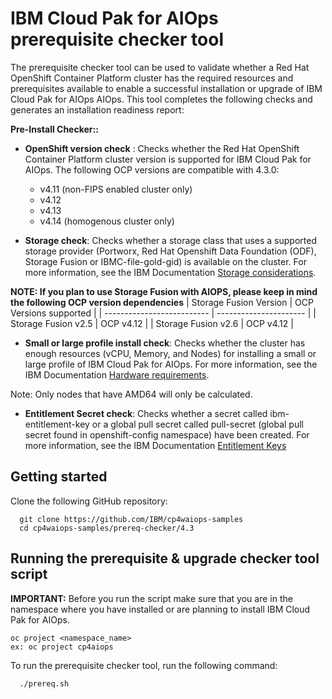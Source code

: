 # IBM Cloud Pak for AIOps prerequisite checker tool

The prerequisite checker tool can be used to validate whether a Red Hat OpenShift Container Platform cluster has the required resources and prerequisites available to enable a successful installation or upgrade of IBM Cloud Pak for AIOps AIOps. This tool completes the following checks and generates an installation readiness report:

**Pre-Install Checker::**

- **OpenShift version check** : Checks whether the Red Hat OpenShift Container Platform cluster version is supported for IBM Cloud Pak for AIOps. The following OCP versions are compatible with 4.3.0:
  - v4.11 (non-FIPS enabled cluster only)
  - v4.12
  - v4.13
  - v4.14 (homogenous cluster only)

- **Storage check**: Checks whether a storage class that uses a supported storage provider (Portworx, Red Hat Openshift Data Foundation (ODF), Storage Fusion or IBMC-file-gold-gid) is available on the cluster. For more information, see the IBM Documentation [Storage considerations](https://ibm.biz/storage_consideration_430).

**NOTE: If you plan to use Storage Fusion with AIOPS, please keep in mind the following OCP version dependencies**
| Storage Fusion Version     | OCP Versions supported |
| -------------------------- | ---------------------- |
| Storage Fusion v2.5        | OCP v4.12              |
| Storage Fusion v2.6        | OCP v4.12              |

- **Small or large profile install check**: Checks whether the cluster has enough resources (vCPU, Memory, and Nodes) for installing a small or large profile of IBM Cloud Pak for AIOps. For more information, see the IBM Documentation [Hardware requirements](https://ibm.biz/aiops_hardware_430).

Note: Only nodes that have AMD64 will only be calculated.

- **Entitlement Secret check**: Checks whether a secret called ibm-entitlement-key or a global pull secret called pull-secret (global pull secret found in openshift-config namespace) have been created. For more information, see the IBM Documentation [Entitlement Keys](https://ibm.biz/storage_consideration_430)

## Getting started

Clone the following GitHub repository:

```
  git clone https://github.com/IBM/cp4waiops-samples
  cd cp4waiops-samples/prereq-checker/4.3
```

## Running the prerequisite & upgrade checker tool script

**IMPORTANT:** Before you run the script make sure that you are in the namespace where you have installed or are planning to install IBM Cloud Pak for AIOps.
```
oc project <namespace_name>
ex: oc project cp4aiops
```

To run the prerequisite checker tool, run the following command:
```
  ./prereq.sh
```
